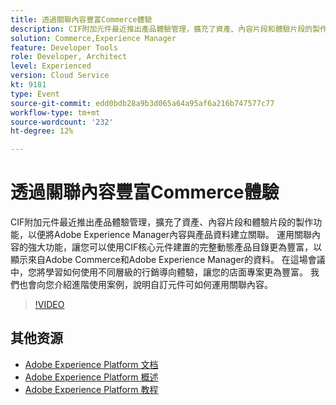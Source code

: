 ```yaml
---
title: 透過關聯內容豐富Commerce體驗
description: CIF附加元件最近推出產品體驗管理，擴充了資產、內容片段和體驗片段的製作功能，以便將Adobe Experience Manager內容與產品資料建立關聯。 運用關聯內容的強大功能，讓您可以使用CIF核心元件建置的完整動態產品目錄更為豐富，以顯示來自Adobe Commerce和Adobe Experience Manager的資料。 在這場會議中，您將學習如何使用不同層級的行銷導向體驗，讓您的店面專案更為豐富。 我們也會向您介紹進階使用案例，說明自訂元件可如何運用關聯內容。
solution: Commerce,Experience Manager
feature: Developer Tools
role: Developer, Architect
level: Experienced
version: Cloud Service
kt: 9181
type: Event
source-git-commit: edd0bdb28a9b3d065a64a95af6a216b747577c77
workflow-type: tm+mt
source-wordcount: '232'
ht-degree: 12%

---
```


# 透過關聯內容豐富Commerce體驗

CIF附加元件最近推出產品體驗管理，擴充了資產、內容片段和體驗片段的製作功能，以便將Adobe Experience Manager內容與產品資料建立關聯。 運用關聯內容的強大功能，讓您可以使用CIF核心元件建置的完整動態產品目錄更為豐富，以顯示來自Adobe Commerce和Adobe Experience Manager的資料。 在這場會議中，您將學習如何使用不同層級的行銷導向體驗，讓您的店面專案更為豐富。 我們也會向您介紹進階使用案例，說明自訂元件可如何運用關聯內容。

>[!VIDEO](https://video.tv.adobe.com/v/337772/?quality=12&learn=on&hidetitle=true)

## 其他资源

- [Adobe Experience Platform 文档](https://experienceleague.adobe.com/docs/experience-platform.html)
- [Adobe Experience Platform 概述](https://experienceleague.adobe.com/docs/experience-platform/landing/home.html?lang=zh-Hans)
- [Adobe Experience Platform 教程](https://experienceleague.adobe.com/docs/platform-learn/tutorials/overview.html?lang=en)
